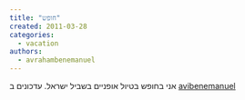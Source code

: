 ```yaml
---
title: "חופש"
created: 2011-03-28
categories: 
  - vacation
authors: 
  - avrahambenemanuel
---
```


אני בחופש בטיול אופניים בשביל ישראל. עדכונים ב [avibenemanuel](https://twitter.com/AviBenemanuel)
